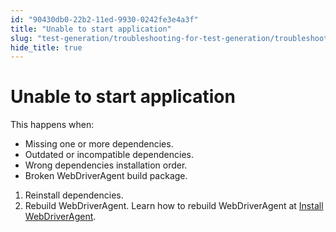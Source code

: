 ```yaml
---
id: "90430db0-22b2-11ed-9930-0242fe3e4a3f"
title: "Unable to start application"
slug: "test-generation/troubleshooting-for-test-generation/troubleshoot-mobile-automated-testing/unable-to-start-application"
hide_title: true
---
```


# <a id="troubleshooting-4166" class="anchor_top_offset"/><a id="ariaid-title1" class="anchor_top_offset"/>Unable to start application

<div xmlns="http://www.w3.org/1999/xhtml" className="bodydiv troubleSolution"><section className="section cause"><p className="p">This happens when:</p><ul className="ul"><li className="li">Missing one or more dependencies.</li><li className="li">Outdated or incompatible dependencies.</li><li className="li">Wrong dependencies installation order.</li><li className="li">Broken WebDriverAgent build package.</li></ul></section><section className="section remedy"><ol className="ol steps"><li className="li step"><span className="ph cmd">Reinstall dependencies.</span></li><li className="li step"><span className="ph cmd">Rebuild WebDriverAgent. Learn how to rebuild WebDriverAgent at <a className="xref" href="/docs/test-generation/manage-projects/set-up-projects/mobile-testing/ios/mobile-install-webdriveragent-for-real-ios-devices-in-katalon-studio">Install WebDriverAgent</a>.</span></li></ol></section></div>
